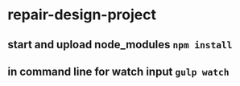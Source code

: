 # repair-design-project

## start and upload node_modules ```npm install```
## in command line for watch input ```gulp watch```